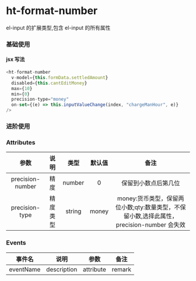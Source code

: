 # ht-format-number

el-input 的扩展类型,包含 el-input 的所有属性

### 基础使用

#### jsx 写法

```javascript
<ht-format-number
  v-model={this.formData.settledAmount}
  disabled={this.cantEditMoney}
  max={10}
  min={0}
  precision-type="money"
  on-set={(e) => this.inputValueChange(index, "chargeManHour", e)}
/>
```

### 进阶使用

### Attributes

|       参数       |   说明   |  类型  | 默认值 |                                           备注                                            |
| :--------------: | :------: | :----: | :----: | :---------------------------------------------------------------------------------------: |
| precision-number |   精度   | number |   0    |                                   保留到小数点后第几位                                    |
|  precision-type  | 精度类型 | string | money  | money:货币类型，保留两位小数;qty:数量类型，不保留小数,选择此属性，precision-number 会失效 |

### Events

|  事件名   |    说明     |   参数    |  备注  |
| :-------: | :---------: | :-------: | :----: |
| eventName | description | attribute | remark |
